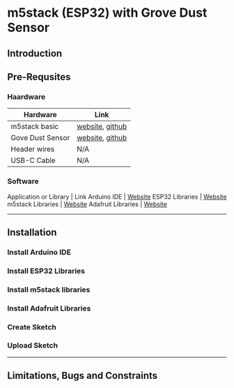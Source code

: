 
# m5stack (ESP32) with Grove Dust Sensor
## Introduction

## Pre-Requsites

### Haardware
Hardware | Link
--- | ---
m5stack basic |  [website](), [github]()
Gove Dust Sensor | [website](), [github]()
Header wires | N/A
USB-C Cable |  N/A

### Software
Application or Library | Link
Arduino IDE | [Website]()
ESP32 Libraries | [Website]()
m5stack Libraries | [Website]()
Adafruit Libraries | [Website]()

---
## Installation
### Install Arduino IDE
### Install ESP32 Libraries 
### Install m5stack libraries
### Install Adafruit Libraries
### Create Sketch
### Upload Sketch
---

## Limitations, Bugs and Constraints

